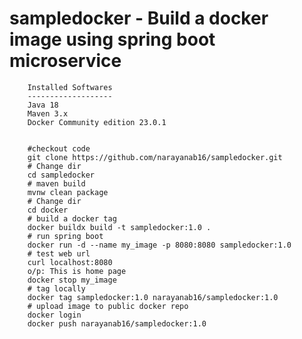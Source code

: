 # sampledocker - Build a docker image using spring boot microservice

		Installed Softwares
		------------------- 
		Java 18
		Maven 3.x
		Docker Community edition 23.0.1


		#checkout code
		git clone https://github.com/narayanab16/sampledocker.git
		# Change dir
		cd sampledocker
		# maven build 
		mvnw clean package
		# Change dir
		cd docker 
		# build a docker tag
		docker buildx build -t sampledocker:1.0 .
		# run spring boot
		docker run -d --name my_image -p 8080:8080 sampledocker:1.0
		# test web url 
		curl localhost:8080 
		o/p: This is home page
		docker stop my_image
		# tag locally
		docker tag sampledocker:1.0 narayanab16/sampledocker:1.0
		# upload image to public docker repo
		docker login
		docker push narayanab16/sampledocker:1.0
